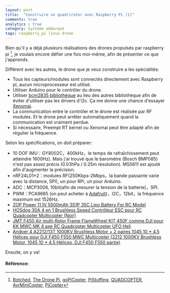 ```yaml
---
layout: post
title:  "Construire un quadrirotor avec Raspberry Pi (1)"
comments: true
analytics : true
category: Système embarqué
tags: raspberry_pi linux drone
---
```


Bien qu'il y a déjà plusieurs réalisations des drones propulsés par raspberry pi [^1],
je voulais encore défier une fois moi-même, afin de présenter ce que j'apprends.

Différent avec les autres, le drone que je veux construire a les spécialités:  
- Tous les capteurs/modules sont connectés directement avec Raspberry pi, aucun microprocesseur est utilisé.  
- Utiliser Arduino pour le contrôler du drone.  
- Utiliser [bcm2835 bibliothèque](http://www.airspayce.com/mikem/bcm2835/) 
au lieu des autres bibliothèque afin de éviter d'utiliser pas les drivers d'i2c.
Ça me donne une chance d'essayer [Xenomai](https://xenomai.org/).  
- La communication entre le contrôler et le drone est réalisée par RF modules. 
Et le drone peut arrêter automatiquement quand la communication est vraiment perdue.  
- Si nécessaire, Preempt RT kernel ou Xenomai peut être adapté afin de régulier la fréquence.  

Selon les spécifications, on doit préparer:  
- 10 DOF IMU：GY80(I2C，400kHz，le temps de rafraîchissement peut atteindre 1600Hz). 
Mais j'ai trouvé que le baromètre (Bosch BMP085) n'est pas assez précis (0.03hPa / 0.25m résolution).
MS5611 est ajouté afin d'augmenter la précision.   
- nRF24L01*2：modules RF(250Kbps-2Mbps，la bande passante varie avec la distance, SPI), un pour RPi, un pour Arduino.  
- ADC：MCP3008, 10bit(afin de mesurer la tension de la batterie)，SPI.  
- PWM：PCA9685 (on peut acheter à [Adafruit]((https://www.adafruit.com/product/815)))，I2C，12bit，la fréquence maximum est 1526Hz.  
- [ZOP Power 11.1V 5500mAh 3S1P 35C Lipo Battery For RC Model](https://www.amazon.fr/gp/product/B00T6ANWUU/ref=oh_aui_detailpage_o02_s00?ie=UTF8&psc=1)  
- [HOSdog 30A 4 en 1 Brushless Speed Contrôleur ESC pour RC Quadcopter Multicopter (Noir)](https://www.amazon.fr/gp/product/B00RWH7CA0/ref=oh_aui_detailpage_o03_s00?ie=UTF8&psc=1)  
- [JMT F450 Air multi-Rotor Frame FlameWheel KIT 450F comme DJI pour KK MWC MK 4 axe RC Quadcopter Multicopter UFO Heli](https://www.amazon.fr/gp/product/B00CCXN4HO/ref=oh_aui_detailpage_o07_s00?ie=UTF8&psc=1)  
- [Andoer 4 A2212/13T 1000KV Brushless Motor + 2 paires 1045 10 * 4.5 Hélices pour DJI F450 F550 MWC Multicopter (2212 1000KV Brushless Motor, 1045 10 * 4.5 Hélices, DJI F450 F550 partie)](https://www.amazon.fr/gp/product/B00L8H95AU/ref=oh_aui_detailpage_o08_s00?ie=UTF8&psc=1)  


Ensuite, on y va!

#### Référence: ####

[^1]: [Botched](http://www.botched.co.uk/), 
      [The Drone Pi](http://www.instructables.com/id/The-Drone-Pi/),
      [goPiCopter](https://github.com/idavidstory/goPiCopter), 
      [PiStuffing](http://blog.pistuffing.co.uk/),
      [QUADCOPTER](https://github.com/vjaunet/QUADCOPTER_V2), 
      [AvrMiniCopter](https://github.com/gregd72002/AvrMiniCopter-wiki/wiki),
      [PiCopter](https://www.raspberrypi.org/forums/viewtopic.php?f=37&t=35746)

